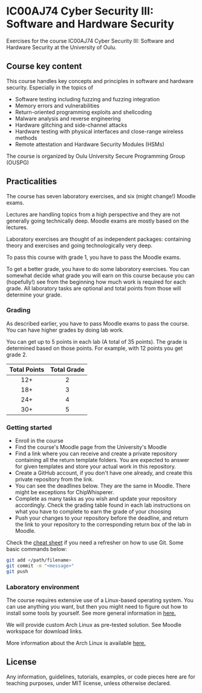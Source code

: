 # IC00AJ74 Cyber Security III: Software and Hardware Security

Exercises for the course IC00AJ74 Cyber Security III: Software and Hardware Security at the University of Oulu.

## Course key content

This course handles key concepts and principles in software and hardware security. Especially in the topics of

* Software testing including fuzzing and fuzzing integration
* Memory errors and vulnerabilities
* Return-oriented programming exploits and shellcoding
* Malware analysis and reverse engineering
* Hardware glitching and side-channel attacks
* Hardware testing with physical interfaces and close-range wireless methods
* Remote attestation and Hardware Security Modules (HSMs)


The course is organized by Oulu University Secure Programming Group (OUSPG)

## Practicalities

The course has seven laboratory exercises, and six (might change!) Moodle exams.


Lectures are handling topics from a high perspective and they are not generally going technically deep.
Moodle exams are mostly based on the lectures.

Laboratory exercises are thought of as independent packages: containing theory and exercises and going technologically very deep.


To pass this course with grade 1, you have to pass the Moodle exams.

To get a better grade, you have to do some laboratory exercises.
You can somewhat decide what grade you will earn on this course because you can (hopefully!) see from the beginning how much work is required for each grade.
All laboratory tasks are optional and total points from those will determine your grade.

### Grading

<!-- <details><summary>Details (Click to collapse!)</summary> -->


As described earlier, you have to pass Moodle exams to pass the course.
You can have higher grades by doing lab work.

You can get up to 5 points in each lab (A total of 35 points).
The grade is determined based on those points.
For example, with 12 points you get grade 2.

Total Points|Total Grade
:-:|:-:
12+ | 2
18+ | 3
24+ | 4
30+ | 5

<!-- </details> -->

### Getting started

* Enroll in the course
* Find the course's Moodle page from the University's Moodle
* Find a link where you can receive and create a private repository containing all the return template folders. You are expected to answer for given templates and store your actual work in this repository.
* Create a GitHub account, if you don't have one already, and create this private repository from the link.
* You can see the deadlines below. They are the same in Moodle. There might be exceptions for ChipWhisperer.
* Complete as many tasks as you wish and update your repository accordingly. Check the grading table found in each lab instructions on what you have to complete to earn the grade of your choosing
* Push your changes to your repository before the deadline, and return the link to your repository to the corresponding return box of the lab in Moodle.

Check the [cheat sheet](https://training.github.com/downloads/github-git-cheat-sheet.pdf) if you need a refresher on how to use Git.
Some basic commands below:

```bash
git add </path/filename>
git commit -m "<message>"
git push
```

### Laboratory environment

The course requires extensive use of a Linux-based operating system.
You can use anything you want, but then you might need to figure out how to install some tools by yourself.
See more general information in [here.](https://ouspg.org/resources/laboratories/)

We will provide custom Arch Linux as pre-tested solution.
See Moodle workspace for download links.

More information about the Arch Linux is available [here.](https://ouspg.org/resources/archlinux/)

## License

Any information, guidelines, tutorials, examples, or code pieces here are for teaching purposes, under MIT license, unless otherwise declared.
